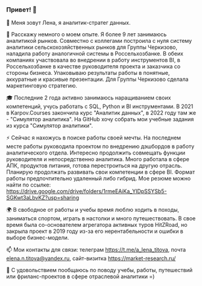 ### Привет! 👋

🔭 Меня зовут Лена, я аналитик-стратег данных.

🌱 Расскажу немного о моем опыте. Я более 9 лет занимаюсь аналитикой рынков. Совместно с коллегами построила с нуля систему аналитики сельскохозяйственных рынков для Группы Черкизово, наладила работу аналогичной системы в Россельхозбанке. В обеих компаниях участвовала во внедрении в работу инструментов BI, в Россельхозбанке в качестве руководителя проекта и заказчика со стороны бизнеса. Упаковываю результаты работы в понятные, аккуратные и красивые презентации. Для Группы Черкизово сделала маркетинговую стратегию.

🎓 Последние 2 года активно занимаюсь наращиванием своих компетенций, учусь работать с SQL, Python и BI инструментами. В 2021 в Karpov.Courses закончила курс "Аналитик данных", в 2022 году там же - "Симулятор аналитика". На GitHub хочу собрать мои учебные задания из курса "Симулятор аналитики".

⚡ Сейчас я нахожусь в поиске работы своей мечты. На последнем месте работы руководила проектом по внедрению дэшбордов в работу аналитического отдела. Интересно продолжить совмещать функции руководителя и непосредственно аналитика. Много работала в сфере АПК, продуктов питания, готова перестроиться на другую отрасль. Планирую продолжать развивать свои компетенции в сфере BI. Формат работы предпочтительно удаленный либо гибрид. Мое резюме можно найти по ссылке: https://drive.google.com/drive/folders/1rmeEAiKa_YIDpSSYSb5-SGKwt3aLbvKZ?usp=sharing

🌍 В свободное от работы и учебы время люблю ходить в походы, заниматься спортом, играть в настолки и много путешествовать. В свое время была со-основателем агрегатора активных туров HitZRoad, но закрыла проект в 2019 году из-за его нерентабельности и ошибки в выборе бизнес-модели.

📫 Мои контакты для связи: телеграм https://t.me/a_lena_titova, почта elena.n.titova@yandex.ru, сайт-визитка https://market-research.ru/

💬 С удовольствием пообщаюсь по поводу учебы, работы, путешествий или фриланс-проектов в сфере отраслевой аналитики =)
